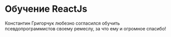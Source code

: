 # Обучение ReactJs
Константин Григорчук любезно согласился обучить псевдопрограммистов своему ремеслу,
за что ему и огромное спасибо!

